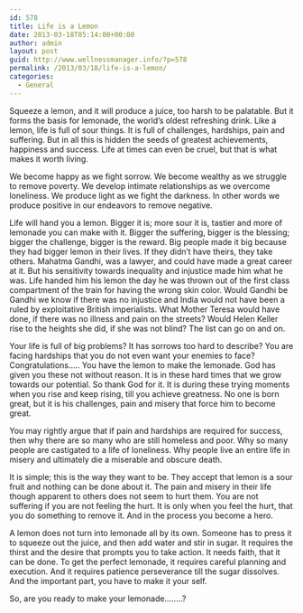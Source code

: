 ```yaml
---
id: 578
title: Life is a Lemon
date: 2013-03-18T05:14:00+00:00
author: admin
layout: post
guid: http://www.wellnessmanager.info/?p=578
permalink: /2013/03/18/life-is-a-lemon/
categories:
  - General
---
```

Squeeze a lemon, and it will produce a juice, too harsh to be palatable. But it forms the basis for lemonade, the world’s oldest refreshing drink. Like a lemon, life is full of sour things. It is full of challenges, hardships, pain and suffering. But in all this is hidden the seeds of greatest achievements, happiness and success. Life at times can even be cruel, but that is what makes it worth living.

We become happy as we fight sorrow. We become wealthy as we struggle to remove poverty. We develop intimate relationships as we overcome loneliness. We produce light as we fight the darkness. In other words we produce positive in our endeavors to remove negative.

Life will hand you a lemon. Bigger it is; more sour it is, tastier and more of lemonade you can make with it. Bigger the suffering, bigger is the blessing; bigger the challenge, bigger is the reward. Big people made it big because they had bigger lemon in their lives. If they didn’t have theirs, they take others. Mahatma Gandhi, was a lawyer, and could have made a great career at it. But his sensitivity towards inequality and injustice made him what he was. Life handed him his lemon the day he was thrown out of the first class compartment of the train for having the wrong skin color. Would Gandhi be Gandhi we know if there was no injustice and India would not have been a ruled by exploitative British imperialists. What Mother Teresa would have done, if there was no illness and pain on the streets? Would Helen Keller rise to the heights she did, if she was not blind? The list can go on and on.

Your life is full of big problems? It has sorrows too hard to describe? You are facing hardships that you do not even want your enemies to face? Congratulations….. You have the lemon to make the lemonade. God has given you these not without reason. It is in these hard times that we grow towards our potential. So thank God for it. It is during these trying moments when you rise and keep rising, till you achieve greatness. No one is born great, but it is his challenges, pain and misery that force him to become great.

You may rightly argue that if pain and hardships are required for success, then why there are so many who are still homeless and poor. Why so many people are castigated to a life of loneliness. Why people live an entire life in misery and ultimately die a miserable and obscure death.

It is simple; this is the way they want to be. They accept that lemon is a sour fruit and nothing can be done about it. The pain and misery in their life though apparent to others does not seem to hurt them. You are not suffering if you are not feeling the hurt. It is only when you feel the hurt, that you do something to remove it. And in the process you become a hero.

A lemon does not turn into lemonade all by its own. Someone has to press it to squeeze out the juice, and then add water and stir in sugar. It requires the thirst and the desire that prompts you to take action. It needs faith, that it can be done. To get the perfect lemonade, it requires careful planning and execution. And it requires patience perseverance till the sugar dissolves. And the important part, you have to make it your self. 

So, are you ready to make your lemonade……..?